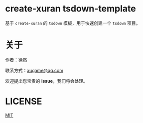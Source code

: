 # create-xuran tsdown-template

基于 `create-xuran` 的 `tsdown` 模板，用于快速创建一个 `tsdown` 项目。

# 关于

作者：[徐然](https://github.com/xiaoxustudio)

联系方式：[xugame@qq.com](emailto://xugame@qq.com)

欢迎提出您宝贵的 **issue**，我们将会处理。

# LICENSE

[MIT](./LICENSE)
